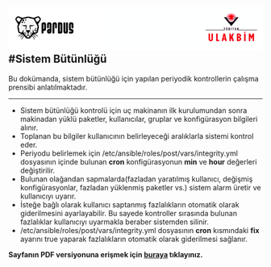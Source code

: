 ![ULAKBIM](../img/ulakbim.jpg)
#Sistem Bütünlüğü
------

Bu dokümanda, sistem bütünlüğü için yapılan periyodik kontrollerin çalışma prensibi anlatılmaktadır.

------


* Sistem bütünlüğü kontrolü için uç makinanın ilk kurulumundan sonra makinadan yüklü paketler, kullanıcılar, gruplar ve konfigürasyon bilgileri alınır.
* Toplanan bu bilgiler kullanıcının belirleyeceği aralıklarla sistemi kontrol eder.
* Periyodu belirlemek için /etc/ansible/roles/post/vars/integrity.yml dosyasının içinde bulunan **cron** konfigürasyonun **min** ve **hour** değerleri değiştirilir.
* Bulunan olağandan sapmalarda(fazladan yaratılmış kullanıcı, değişmiş konfigürasyonlar, fazladan yüklenmiş paketler vs.) sistem alarm üretir ve kullanıcıyı uyarır.
* İsteğe bağlı olarak kullanıcı saptanmış fazlalıkların otomatik olarak giderilmesini ayarlayabilir. Bu sayede kontroller sırasında bulunan fazlalıklar kullanıcıyı uyarmakla beraber sistemden silinir.
* /etc/ansible/roles/post/vars/integrity.yml dosyasının **cron** kısmındaki **fix** ayarını true yaparak fazlalıkların otomatik olarak giderilmesi sağlanır.

**Sayfanın PDF versiyonuna erişmek için [buraya](sistem-butunlugu.pdf) tıklayınız.**
